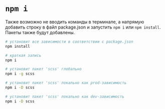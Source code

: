 # `npm i`

Также возможно не вводить команды в терминале, а напрямую добавить строку в файл package.json и запустить `npm i` или `npm install`.
Пакеты также будут добавлены.

```bash
# установит все зависимости в соответствии с package.json
npm install

# краткая запись
npm i

# установит пакет 'scss' глобально
npm i -g scss

# установит пакет 'scss' локально как prod-зависимость
npm i -D scss

# установит пакет 'scss' локально как dev-зависимость
npm i -D scss
```
